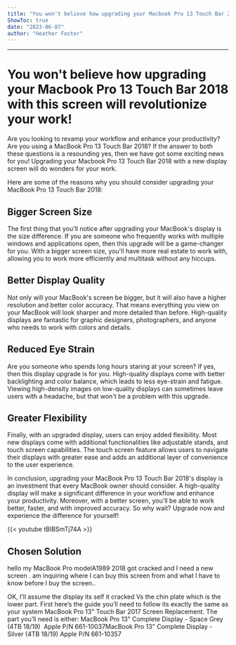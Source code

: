 ```yaml
---
title: "You won't believe how upgrading your Macbook Pro 13 Touch Bar 2018 with this screen will revolutionize your work!"
ShowToc: true 
date: "2023-06-07"
author: "Heather Foster"
---
```

*****
# You won't believe how upgrading your Macbook Pro 13 Touch Bar 2018 with this screen will revolutionize your work!

Are you looking to revamp your workflow and enhance your productivity? Are you using a MacBook Pro 13 Touch Bar 2018? If the answer to both these questions is a resounding yes, then we have got some exciting news for you! Upgrading your Macbook Pro 13 Touch Bar 2018 with a new display screen will do wonders for your work.

Here are some of the reasons why you should consider upgrading your MacBook Pro 13 Touch Bar 2018:

## Bigger Screen Size

The first thing that you'll notice after upgrading your MacBook's display is the size difference. If you are someone who frequently works with multiple windows and applications open, then this upgrade will be a game-changer for you. With a bigger screen size, you'll have more real estate to work with, allowing you to work more efficiently and multitask without any hiccups.

## Better Display Quality

Not only will your MacBook's screen be bigger, but it will also have a higher resolution and better color accuracy. That means everything you view on your MacBook will look sharper and more detailed than before. High-quality displays are fantastic for graphic designers, photographers, and anyone who needs to work with colors and details.

## Reduced Eye Strain

Are you someone who spends long hours staring at your screen? If yes, then this display upgrade is for you. High-quality displays come with better backlighting and color balance, which leads to less eye-strain and fatigue. Viewing high-density images on low-quality displays can sometimes leave users with a headache, but that won't be a problem with this upgrade.

## Greater Flexibility

Finally, with an upgraded display, users can enjoy added flexibility. Most new displays come with additional functionalities like adjustable stands, and touch screen capabilities. The touch screen feature allows users to navigate their displays with greater ease and adds an additional layer of convenience to the user experience.

In conclusion, upgrading your MacBook Pro 13 Touch Bar 2018's display is an investment that every MacBook owner should consider. A high-quality display will make a significant difference in your workflow and enhance your productivity. Moreover, with a better screen, you'll be able to work better, faster, and with improved accuracy. So why wait? Upgrade now and experience the difference for yourself!

{{< youtube tBIBSmTj74A >}} 



## Chosen Solution
 hello my MacBook Pro modelA1989 2018 got cracked and I need a new screen . am inquiring where I can buy this screen from and what I have to know before I buy the screen..

 OK, I’ll assume the display its self it cracked Vs the chin plate which is the lower part.
First here’s the guide you’ll need to follow its exactly the same as your system MacBook Pro 13" Touch Bar 2017 Screen Replacement. The part you’ll need is either:
MacBook Pro 13" Complete Display - Space Grey (4TB 18/19)  Apple P/N 661-10037MacBook Pro 13" Complete Display - Silver (4TB 18/19) Apple P/N 661-10357




